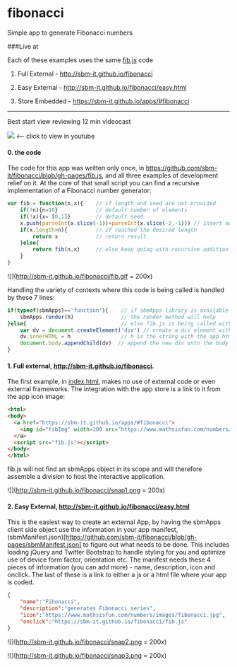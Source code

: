 # fibonacci
Simple app to generate Fibonacci numbers

###Live at

Each of these examples uses the same [fib.js](https://github.com/sbm-it/fibonacci/blob/gh-pages/fib.js) code 

1. Full External - http://sbm-it.github.io/fibonacci

2. Easy External - http://sbm-it.github.io/fibonacci/easy.html

3. Store Embedded - https://sbm-it.github.io/apps/#fibonacci

___
Best start view reviewing 12 min videocast 

[![](http://img.youtube.com/vi/ZQS3nlZMDzw/default.jpg)](http://www.youtube.com/watch?v=ZQS3nlZMDzw&vq=hd720) <— click to view in youtube

#### 0. the code

The code for this app was written only once, in https://github.com/sbm-it/fibonacci/blob/gh-pages/fib.js, and all three examples of development relief on it. At the core of that small script you can find a recursive implementation of a Fibonacci number generator:

```javascript
var fib = function(n,x){	// if length and seed are not provided
	if(!n){n=10}			// default number of elements
    if(!x){x= [0,1]}		// default seed
    x.push(parseInt(x.slice(-1))+parseInt(x.slice(-2,-1))) // insert new element as the sum of the last two
    if(x.length>n){			// if reached the desired length
        return x			// return result
    }else{
        return fib(n,x) 	// else keep going with recursive addition
    }
}
```

![](http://sbm-it.github.io/fibonacci/fib.gif = 200x)

Handling the variety of contexts where this code is being called is handled by these 7 lines:

```javascript
if(typeof(sbmApps)=='function'){ 	// if sbmApps library is available to help
	sbmApps.render(h) 				// the render method will help
}else{ 								// else fib.js is being called without any help
    var dv = document.createElement('div') // create a div element with the native method
    dv.innerHTML = h  				// h is the string with the app html
    document.body.appendChild(dv)  // append the new div onto the body
}
```

#### 1. Full external, http://sbm-it.github.io/fibonacci.

The first example, in [index.html](https://github.com/sbm-it/fibonacci/blob/gh-pages/index.html), makes no use of external code or even external frameworks. The integration with the app store is a link to it from the app icon image:

```html
<html>
<body>
  <a href="https://sbm-it.github.io/apps/#fibonacci">
    <img id="fibImg" width=100 src="https://www.mathsisfun.com/numbers/images/fibonacci.jpg">
  </a>
  <script src="fib.js"></script>
</body>
</html>
```

fib.js will not find an sbmApps object in its scope and will therefore assemble a division to host the interactive application.

![](http://sbm-it.github.io/fibonacci/snap1.png = 200x)


#### 2. Easy External, http://sbm-it.github.io/fibonacci/easy.html

This is the easiest way to create an external App, by having the sbmApps client side object use the information in your app manifest, (sbmManifest.json)[https://github.com/sbm-it/fibonacci/blob/gh-pages/sbmManifest.json] to figure out what needs to be done. This includes loading jQuery and Twitter Bootstrap to handle styling for you and optimize use of device form factor, orientation etc. The manifest needs these 4 pieces of information (you can add more) - name, description, icon and onclick. The last of these is a link to either a js or a html file where your app is coded.

```json
{
    "name":"Fibonacci",
    "description":"generates Fibonacci series",
    "icon":"https://www.mathsisfun.com/numbers/images/fibonacci.jpg",
    "onclick":"https://sbm-it.github.io/fibonacci/fib.js"
}
```


![](http://sbm-it.github.io/fibonacci/snap2.png = 200x)

![](http://sbm-it.github.io/fibonacci/snap3.png = 200x)

